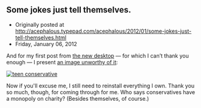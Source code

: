 ## Some jokes just tell themselves.

 * Originally posted at http://acephalous.typepad.com/acephalous/2012/01/some-jokes-just-tell-themselves.html
 * Friday, January 06, 2012



And for my first post from [the new desktop](http://www.lawyersgunsmoneyblog.com/2012/01/prove-your-love-youve-got-to-prove-your-love) — for which I can’t thank you enough — I present [an image unworthy of it](http://theteenconservative.com/category/superpowers/):

[![teen conservative](http://www.lawyersgunsmoneyblog.com/wp-content/uploads/2012/01/teen-conservative.jpg "teen conservative")](http://www.lawyersgunsmoneyblog.com/wp-content/uploads/2012/01/teen-conservative.jpg)

Now if you'll excuse me, I still need to reinstall everything I own. Thank you so much, though, for coming through for me. Who says conservatives have a monopoly on charity? (Besides themselves, of course.)

		
